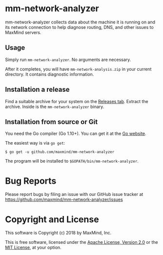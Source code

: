 # mm-network-analyzer

mm-network-analyzer collects data about the machine it is running on and
its network connection to help diagnose routing, DNS, and other issues to
MaxMind servers.

## Usage

Simply run `mm-network-analyzer`. No arguments are necessary.

After it completes, you will have `mm-network-analysis.zip` in your current
directory. It contains diagnostic information.

## Installation a release

Find a suitable archive for your system on the [Releases
tab](https://github.com/maxmind/mm-network-analyzer/releases). Extract the
archive. Inside is the `mm-network-analyzer` binary.

## Installation from source or Git

You need the Go compiler (Go 1.10+). You can get it at the [Go
website](https://golang.org).

The easiest way is via `go get`:

    $ go get -u github.com/maxmind/mm-network-analyzer

The program will be installed to `$GOPATH/bin/mm-network-analyzer`.

# Bug Reports

Please report bugs by filing an issue with our GitHub issue tracker at
https://github.com/maxmind/mm-network-analyzer/issues

# Copyright and License

This software is Copyright (c) 2018 by MaxMind, Inc.

This is free software, licensed under the [Apache License, Version
2.0](LICENSE-APACHE) or the [MIT License](LICENSE-MIT), at your option.
